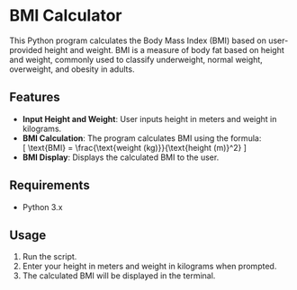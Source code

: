 # BMI Calculator

This Python program calculates the Body Mass Index (BMI) based on user-provided height and weight. BMI is a measure of body fat based on height and weight, commonly used to classify underweight, normal weight, overweight, and obesity in adults.

## Features
- **Input Height and Weight**: User inputs height in meters and weight in kilograms.
- **BMI Calculation**: The program calculates BMI using the formula:  
  \[
  \text{BMI} = \frac{\text{weight (kg)}}{\text{height (m)}^2}
  \]
- **BMI Display**: Displays the calculated BMI to the user.

## Requirements
- Python 3.x

## Usage
1. Run the script.
2. Enter your height in meters and weight in kilograms when prompted.
3. The calculated BMI will be displayed in the terminal.
